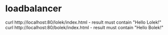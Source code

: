 # loadbalancer

curl http://localhost:80/lolek/index.html - result must contain "Hello Lolek!"
curl http://localhost:80/bolek/index.html - result must contain "Hello Bolek!"
